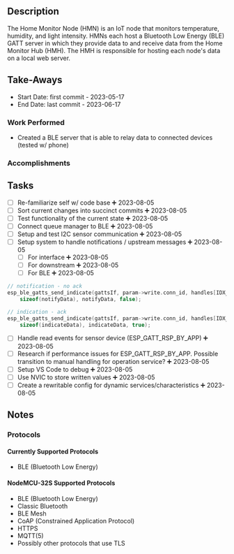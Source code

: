 ## Description
The Home Monitor Node (HMN) is an IoT node that monitors temperature, humidity, and light intensity. HMNs each host a Bluetooth Low Energy (BLE) GATT server in which they provide data to and receive data from the Home Monitor Hub (HMH). The HMH is responsible for hosting each node's data on a local web server.

## Take-Aways
* Start Date: first commit - 2023-05-17
* End Date: last commit - 2023-06-17

### Work Performed
* Created a BLE server that is able to relay data to connected devices (tested w/ phone)

### Accomplishments

## Tasks
- [ ] Re-familiarize self w/ code base ➕ 2023-08-05 
- [ ] Sort current changes into succinct commits ➕ 2023-08-05
- [ ] Test functionality of the current state ➕ 2023-08-05
- [ ] Connect queue manager to BLE ➕ 2023-08-05
- [ ] Setup and test I2C sensor communication ➕ 2023-08-05
- [ ] Setup system to handle notifications / upstream messages ➕ 2023-08-05
	- [ ] For interface ➕ 2023-08-05
	- [ ] For downstream ➕ 2023-08-05
	 - [ ] For BLE ➕ 2023-08-05
```C++
// notification - no ack
esp_ble_gatts_send_indicate(gattsIf, param->write.conn_id, handles[IDX_CHAR_VAL_A],
	sizeof(notifyData), notifyData, false);

// indication - ack
esp_ble_gatts_send_indicate(gattsIf, param->write.conn_id, handles[IDX_CHAR_VAL_A],
	sizeof(indicateData), indicateData, true);
```
- [ ] Handle read events for sensor device (ESP_GATT_RSP_BY_APP) ➕ 2023-08-05
- [ ] Research if performance issues for ESP_GATT_RSP_BY_APP. Possible transition to manual handling for operation service? ➕ 2023-08-05
- [ ] Setup VS Code to debug ➕ 2023-08-05
- [ ] Use NVIC to store written values ➕ 2023-08-05
- [ ] Create a rewritable config for dynamic services/characteristics ➕ 2023-08-05

## Notes
### Protocols
#### Currently Supported Protocols
* BLE (Bluetooth Low Energy)

#### NodeMCU-32S Supported Protocols
* BLE (Bluetooth Low Energy)
* Classic Bluetooth
* BLE Mesh
* CoAP (Constrained Application Protocol)
* HTTPS
* MQTT(5)
* Possibly other protocols that use TLS